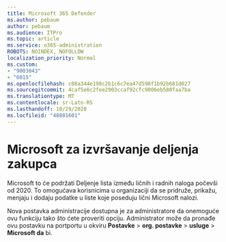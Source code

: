 ```yaml
---
title: Microsoft 365 Defender
ms.author: pebaum
author: pebaum
ms.audience: ITPro
ms.topic: article
ms.service: o365-administration
ROBOTS: NOINDEX, NOFOLLOW
localization_priority: Normal
ms.custom:
- "9003043"
- "6015"
ms.openlocfilehash: c08a344e198c2b1c6c7ea47d598f1b92b681d027
ms.sourcegitcommit: 4caf5e6c2fee2903ccaf92cfc9006eb580faa7ba
ms.translationtype: MT
ms.contentlocale: sr-Latn-RS
ms.lasthandoff: 10/29/2020
ms.locfileid: "48801601"
---
```

# <a name="microsoft-to-do-cross-tenant-sharing"></a>Microsoft za izvršavanje deljenja zakupca

Microsoft to će podržati Deljenje lista između ličnih i radnih naloga počevši od 2020. To omogućava korisnicima u organizaciji da se pridruže, prikažu, menjaju i dodaju podatke u liste koje poseduju lični Microsoft nalozi.

Nova postavka administracije dostupna je za administratore da onemoguće ovu funkciju tako što ćete proveriti opciju.
Administrator može da pronađe ovu postavku na portportu u okviru **Postavke**  >  **org. postavke**  >  **usluge**  >  **Microsoft da** bi.
